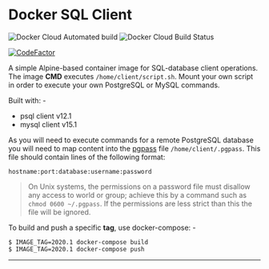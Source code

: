 # Docker SQL Client

![Docker Cloud Automated build](https://img.shields.io/docker/cloud/automated/informaticsmatters/sql-client)
![Docker Cloud Build Status](https://img.shields.io/docker/cloud/build/informaticsmatters/sql-client)

[![CodeFactor](https://www.codefactor.io/repository/github/informaticsmatters/docker-sql-client/badge)](https://www.codefactor.io/repository/github/informaticsmatters/docker-sql-client)

A simple Alpine-based container image for SQL-database client operations.
The image **CMD** executes `/home/client/script.sh`. Mount your own script
in order to execute your own PostgreSQL or MySQL commands.

Built with: -

- psql client v12.1
- mysql client v15.1

As you will need to execute commands for a remote PostgreSQL database
you will need to map content into the [pgpass] file `/home/client/.pgpass`.
This file should contain lines of the following format:

    hostname:port:database:username:password

>   On Unix systems, the permissions on a password file must disallow any
    access to world or group; achieve this by a command such as
    `chmod 0600 ~/.pgpass`. If the permissions are less strict than this
    the file will be ignored.

To build and push a specific **tag**, use docker-compose: -

    $ IMAGE_TAG=2020.1 docker-compose build
    $ IMAGE_TAG=2020.1 docker-compose push

---

[pgpass]: https://www.postgresql.org/docs/12/libpq-pgpass.html

